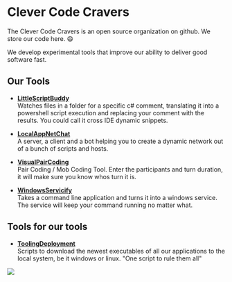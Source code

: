 # Clever Code Cravers

The Clever Code Cravers is an open source organization on github.
We store our code here. :smile:

We develop experimental tools that improve our ability to deliver good software fast.


## Our Tools

- **[LittleScriptBuddy](https://github.com/CleverCodeCravers/LittleScriptBuddy)** <br>Watches files in a folder for a specific c# comment, translating it into a powershell script execution and replacing your comment with the results. You could call it cross IDE dynamic snippets.

- **[LocalAppNetChat](https://github.com/CleverCodeCravers/LocalNetAppChat)** <br> A server, a client and a bot helping you to create a dynamic network out of a bunch of scripts and hosts.

- **[VisualPairCoding](https://github.com/CleverCodeCravers/VisualPairCoding)** <br>Pair Coding / Mob Coding Tool. Enter the participants and turn duration, it will make sure you know whos turn it is.

- **[WindowsServicify](https://github.com/CleverCodeCravers/WindowsServicify)** <br>Takes a command line application and turns it into a windows service. The service will keep your command running no matter what.

## Tools for our tools

- **[ToolingDeployment](https://github.com/CleverCodeCravers/ToolingDeployment)** <br>Scripts to download the newest executables of all our applications to the local system, be it windows or linux. "One script to rule them all"



![](https://komarev.com/ghpvc/?username=CleverCodeCravers&color=lightgrey)
